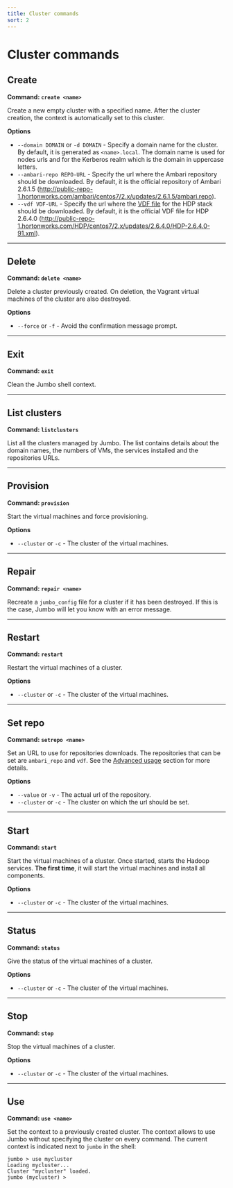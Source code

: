 ```yaml
---
title: Cluster commands
sort: 2
---
```


# Cluster commands

## Create

**Command: `create <name>`**

Create a new empty cluster with a specified name. After the cluster creation, the context is automatically set to this cluster.

**Options**

- `--domain DOMAIN` or `-d DOMAIN` - Specify a domain name for the cluster. By default, it is generated as `<name>.local`. The domain name is used for nodes urls and for the Kerberos realm which is the domain in uppercase letters.
- `--ambari-repo REPO-URL` - Specify the url where the Ambari repository should be downloaded. By default, it is the official repository of Ambari 2.6.1.5 (http://public-repo-1.hortonworks.com/ambari/centos7/2.x/updates/2.6.1.5/ambari.repo).
- `--vdf VDF-URL` - Specify the url where the [VDF file](https://docs.hortonworks.com/HDPDocuments/Ambari-2.6.0.0/bk_ambari-release-notes/content/ambari_relnotes-2.6.0.0-behavioral-changes.html) for the HDP stack should be downloaded. By default, it is the official VDF file for HDP 2.6.4.0 (http://public-repo-1.hortonworks.com/HDP/centos7/2.x/updates/2.6.4.0/HDP-2.6.4.0-91.xml).

---
## Delete

**Command: `delete <name>`**

Delete a cluster previously created. On deletion, the Vagrant virtual machines of the cluster are also destroyed.

**Options**
- `--force` or `-f` - Avoid the confirmation message prompt.

---
## Exit

**Command: `exit`**

<hint-box
    type='info'
    text='Only useful in the Jumbo shell.'
    ></hint-box>

Clean the Jumbo shell context.

---
## List clusters

**Command: `listclusters`**

List all the clusters managed by Jumbo. The list contains details about the domain names, the numbers of VMs, the services installed and the repositories URLs.

---
## Provision

**Command: `provision`**

Start the virtual machines and force provisioning.

**Options**

- `--cluster` or `-c` - The cluster of the virtual machines.

---
## Repair

**Command: `repair <name>`**

Recreate a `jumbo_config` file for a cluster if it has been destroyed. If this is the case, Jumbo will let you know with an error message.

---
## Restart

**Command: `restart`**

Restart the virtual machines of a cluster.

**Options**

- `--cluster` or `-c` - The cluster of the virtual machines.

---
## Set repo

**Command: `setrepo <name>`**

Set an URL to use for repositories downloads. The repositories that can be set are `ambari_repo` and `vdf`. See the [Advanced usage](../../getting-started/advanced-usage) section for more details.

**Options**

- `--value` or `-v` - The actual url of the repository.
- `--cluster` or `-c` - The cluster on which the url should be set.

---
## Start

**Command: `start`**

Start the virtual machines of a cluster. Once started, starts the Hadoop services. **The first time**, it will start the virtual machines and install all components.

**Options**

- `--cluster` or `-c` - The cluster of the virtual machines.

---
## Status

**Command: `status`**

Give the status of the virtual machines of a cluster.

**Options**

- `--cluster` or `-c` - The cluster of the virtual machines.

---
## Stop 

**Command: `stop`**

Stop the virtual machines of a cluster.

**Options**

- `--cluster` or `-c` - The cluster of the virtual machines.

---
## Use

**Command: `use <name>`**

<hint-box
    type='info'
    text='Only useful in the Jumbo shell.'
    ></hint-box>

Set the context to a previously created cluster. The context allows to use Jumbo without specifying the cluster on every command. The current context is indicated next to `jumbo` in the shell:

```markdown{1}
jumbo > use mycluster
Loading mycluster...
Cluster "mycluster" loaded.
jumbo (mycluster) >
```
